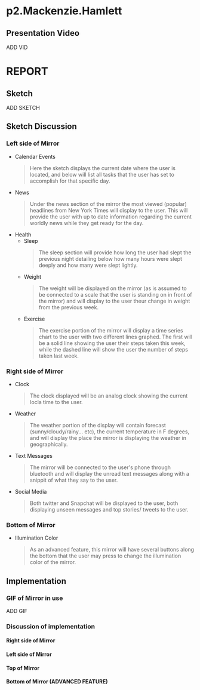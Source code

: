 # p2.Mackenzie.Hamlett
## Presentation Video
ADD VID

# REPORT
## Sketch
ADD SKETCH

## Sketch Discussion
### Left side of Mirror
- Calendar Events
    > Here the sketch displays the current date where the user is located, and below will list all tasks that the user has set to accomplish for that specific day.
- News
    > Under the news section of the mirror the most viewed (popular) headlines from New York Times will display to the user. This will provide the user with up to date information regarding the current worldly news while they get ready for the day.
- Health
  - Sleep
      > The sleep section will provide how long the user had slept the previous night detailing below how many hours were slept deeply and how many were slept lightly.
  - Weight
      > The weight will be displayed on the mirror (as is assumed to be connected to a scale that the user is standing on in front of the mirror) and will display to the user theur change in weight from the previous week.
  - Exercise
      > The exercise portion of the mirror will display a time series chart to the user with two different lines graphed. The first will be a solid line showing the user their steps taken this week, while the dashed line will show the user the number of steps taken last week.

### Right side of Mirror
- Clock
    > The clock displayed will be an analog clock showing the current locla time to the user.
- Weather
    > The weather portion of the display will contain forecast (sunny/cloudy/rainy... etc), the current temperature in F degrees, and will display the place the mirror is displaying the weather in geographically.
- Text Messages
    > The mirror will be connected to the user's phone through bluetooth and will display the unread text messages along with a snippit of what they say to the user.
- Social Media
    > Both twitter and Snapchat will be displayed to the user, both displaying unseen messages and top stories/ tweets to the user.

### Bottom of Mirror
- Illumination Color
    > As an advanced feature, this mirror will have several buttons along the bottom that the user may press to change the illumination color of the mirror.

## Implementation
### GIF of Mirror in use
ADD GIF

### Discussion of implementation
#### Right side of Mirror
#### Left side of Mirror
#### Top of Mirror
#### Bottom of Mirror (ADVANCED FEATURE)
